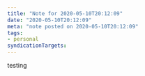 ```yaml
---
title: "Note for 2020-05-10T20:12:09"
date: "2020-05-10T20:12:09"
meta: "note posted on 2020-05-10T20:12:09"
tags:
- personal
syndicationTargets: 
---
```

testing
